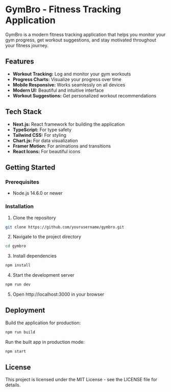 # GymBro - Fitness Tracking Application

GymBro is a modern fitness tracking application that helps you monitor your gym progress, get workout suggestions, and stay motivated throughout your fitness journey.

## Features

- **Workout Tracking:** Log and monitor your gym workouts
- **Progress Charts:** Visualize your progress over time
- **Mobile Responsive:** Works seamlessly on all devices
- **Modern UI:** Beautiful and intuitive interface
- **Workout Suggestions:** Get personalized workout recommendations

## Tech Stack

- **Next.js:** React framework for building the application
- **TypeScript:** For type safety
- **Tailwind CSS:** For styling
- **Chart.js:** For data visualization
- **Framer Motion:** For animations and transitions
- **React Icons:** For beautiful icons

## Getting Started

### Prerequisites

- Node.js 14.6.0 or newer

### Installation

1. Clone the repository
```bash
git clone https://github.com/yourusername/gymbro.git
```

2. Navigate to the project directory
```bash
cd gymbro
```

3. Install dependencies
```bash
npm install
```

4. Start the development server
```bash
npm run dev
```

5. Open http://localhost:3000 in your browser

## Deployment

Build the application for production:

```bash
npm run build
```

Run the built app in production mode:

```bash
npm start
```

## License

This project is licensed under the MIT License - see the LICENSE file for details.